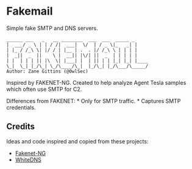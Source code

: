 # Fakemail

Simple fake SMTP and DNS servers.

```
______ ___   _   __ ________  ___  ___  _____ _     
|  ___/ _ \ | | / /|  ___|  \/  | / _ \|_   _| |    
| |_ / /_\ \| |/ / | |__ | .  . |/ /_\ \ | | | |    
|  _||  _  ||    \ |  __|| |\/| ||  _  | | | | |    
| |  | | | || |\  \| |___| |  | || | | |_| |_| |____
\_|  \_| |_/\_| \_/\____/\_|  |_/\_| |_/\___/\_____/
Author: Zane Gittins (@0wlSec)
```

Inspired by FAKENET-NG. Created to help analyze Agent Tesla samples which
often use SMTP for C2.

Differences from FAKENET:
    * Only for SMTP traffic. 
    * Captures SMTP credentials.

## Credits

Ideas and code inspired and copied from these projects:

* [Fakenet-NG](https://github.com/fireeye/flare-fakenet-ng)
* [WhiteDNS](https://github.com/Dave-ee/WhiteDNS)